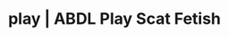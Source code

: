 ---
categories:
- Lingerie Art
- Self-Pleasure
- Virtual Sex
- Alt Romance
- Roleplay Fantasies
image: /assets/images/1747714095606.webp
layout: post
schema:
  description: Premium adult content featuring Scat Fetish, ABDL Play. High-quality
    images with sensual themes.
  keywords:
  - ABDL Play
  - Spiritual Kink
  - POV Erotica
  - Sensual Cosplay
  - Self-Pleasure
  - Scat Fetish
  name: 1747714095606 | Scat Fetish ABDL Play
  type: VisualArtwork
seo:
  description: Featured content with premium ABDL Play, Scat Fetish. HD images available.
  keywords: ABDL Play, Scat Fetish
  og_image: /assets/images/1747714095606.webp
  schema_type: VisualArtwork
tags:
- '#play'
- Scat Fetish
- ABDL Play
title: play | ABDL Play Scat Fetish
---
